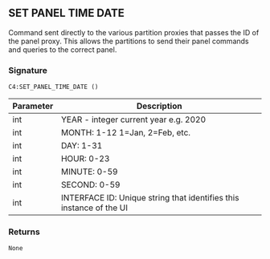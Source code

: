 ## SET PANEL TIME DATE

Command sent directly to the various partition proxies that passes the ID of the panel proxy. This allows the partitions to send their panel commands and queries to the correct panel.


### Signature

`C4:SET_PANEL_TIME_DATE ()`


| Parameter | Description |
| --- | --- |
| int | YEAR - integer current year e.g. 2020 |
| int | MONTH: 1-12 1=Jan, 2=Feb, etc. |
| int | DAY: 1-31 |
| int | HOUR: 0-23 |
| int | MINUTE: 0-59 |
| int | SECOND: 0-59 |
| int | INTERFACE ID: Unique string that identifies this instance of the UI |


### Returns

`None
`
